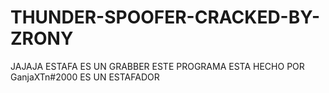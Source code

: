 # THUNDER-SPOOFER-CRACKED-BY-ZRONY




JAJAJA ESTAFA ES UN GRABBER ESTE PROGRAMA ESTA HECHO POR GanjaXTn#2000 ES UN ESTAFADOR
